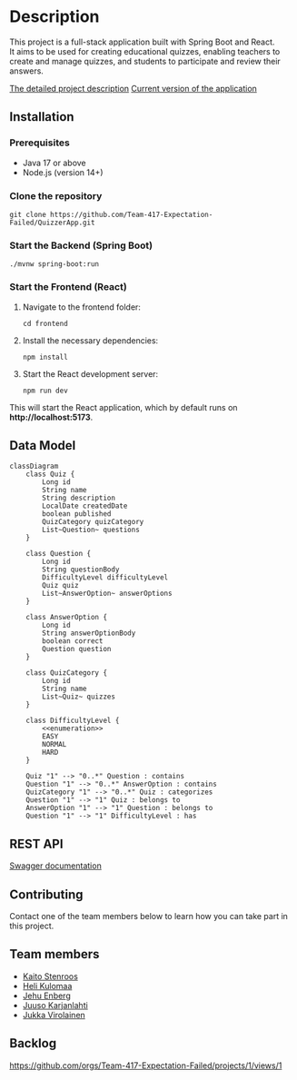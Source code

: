 # Description

This project is a full-stack application built with Spring Boot and React.  
It aims to be used for creating educational quizzes, enabling teachers to create and manage quizzes, and students to participate and review their answers.

[The detailed project description](https://software-development-project-1.github.io/project-description)
[Current version of the application](https://quizzerapp-student-dashboard.onrender.com/)

## Installation

### Prerequisites

- Java 17 or above
- Node.js (version 14+)

### Clone the repository

```
git clone https://github.com/Team-417-Expectation-Failed/QuizzerApp.git
```

### Start the Backend (Spring Boot)

```
./mvnw spring-boot:run
```

### Start the Frontend (React)

1. Navigate to the frontend folder:

    ```
    cd frontend
    ```

2. Install the necessary dependencies:

    ```
    npm install
    ```

3. Start the React development server:

    ```
    npm run dev
    ```
This will start the React application, which by default runs on **http://localhost:5173**.

## Data Model

```mermaid
classDiagram
    class Quiz {
        Long id
        String name
        String description
        LocalDate createdDate
        boolean published
        QuizCategory quizCategory
        List~Question~ questions
    }

    class Question {
        Long id
        String questionBody
        DifficultyLevel difficultyLevel
        Quiz quiz
        List~AnswerOption~ answerOptions
    }

    class AnswerOption {
        Long id
        String answerOptionBody
        boolean correct
        Question question
    }

    class QuizCategory {
        Long id
        String name
        List~Quiz~ quizzes
    }

    class DifficultyLevel {
        <<enumeration>>
        EASY
        NORMAL
        HARD
    }

    Quiz "1" --> "0..*" Question : contains
    Question "1" --> "0..*" AnswerOption : contains
    QuizCategory "1" --> "0..*" Quiz : categorizes
    Question "1" --> "1" Quiz : belongs to
    AnswerOption "1" --> "1" Question : belongs to
    Question "1" --> "1" DifficultyLevel : has
```

## REST API

[Swagger documentation](http://localhost:8080/swagger-ui/index.html)

## Contributing

Contact one of the team members below to learn how you can take part in this project.

## Team members

- [Kaito Stenroos](https://github.com/kaitostenroos)
- [Heli Kulomaa](https://github.com/helikulomaa)
- [Jehu Enberg](https://github.com/Comicalist)
- [Juuso Karjanlahti](https://github.com/juusokarjanlahti)
- [Jukka Virolainen](https://github.com/Jukalekvi)

## Backlog

https://github.com/orgs/Team-417-Expectation-Failed/projects/1/views/1
